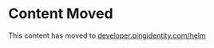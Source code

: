 # Content Moved

This content has moved to [developer.pingidentity.com/helm](https://developer.pingidentity.com/helm/helm-charts-landing-page.html)
